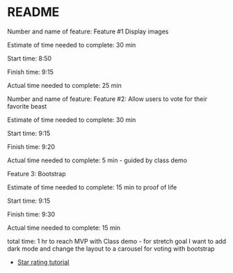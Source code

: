 # README

Number and name of feature: Feature #1 Display images

Estimate of time needed to complete: 30 min

Start time: 8:50

Finish time: 9:15

Actual time needed to complete: 25 min

Number and name of feature: Feature #2: Allow users to vote for their favorite beast

Estimate of time needed to complete: 30 min

Start time: 9:15

Finish time: 9:20

Actual time needed to complete: 5 min - guided by class demo

Feature 3: Bootstrap

Estimate of time needed to complete: 15 min to proof of life

Start time: 9:15

Finish time: 9:30

Actual time needed to complete: 15 min

total time: 1 hr to reach MVP with Class demo - for stretch goal I want to add dark mode and change the layout to a carousel for voting with bootstrap

- [Star rating tutorial](https://www.youtube.com/watch?v=eDw46GYAIDQ)
